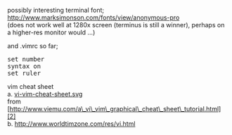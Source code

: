 possibly interesting terminal font;  
<http://www.marksimonson.com/fonts/view/anonymous-pro>  
(does not work well at 1280x screen (terminus is still a winner), perhaps on a higher-res monitor would &#8230;)

and .vimrc so far;

<pre>set number
syntax on
set ruler
</pre>

vim cheat sheet  
a. [vi-vim-cheat-sheet.svg][1]  
from [http://www.viemu.com/a\_vi\_vim\_graphical\_cheat\_sheet\_tutorial.html][2]  
b. <http://www.worldtimzone.com/res/vi.html>

 [1]: /files/vi-vim-cheat-sheet.svg
 [2]: http://www.viemu.com/a_vi_vim_graphical_cheat_sheet_tutorial.html